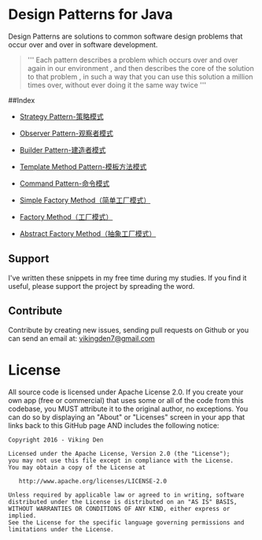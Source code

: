 Design Patterns for Java
===================
Design Patterns are solutions to common software design problems that occur over and over in 
software development.

>'''
Each pattern describes a problem which occurs over and over again in our environment , and then describes the core of
the solution to that problem , in such a way that you can use this solution a million times over, without ever doing 
it the same way twice 
>'''

##Index

* [Strategy Pattern-策略模式](https://github.com/vikingden8/DesignPatterns-Java/blob/master/src/com/viking/strategy/Strategy.md)
  
* [Observer Pattern-观察者模式](https://github.com/vikingden8/DesignPatterns-Java/blob/master/src/com/viking/observer/Observer.md)  
  
* [Builder Pattern-建造者模式](https://github.com/vikingden8/DesignPatterns-Java/blob/master/src/com/viking/builder/Builder.md) 
    
* [Template Method Pattern-模板方法模式](https://github.com/vikingden8/DesignPatterns-Java/blob/master/src/com/viking/template/Template.md)  
  
* [Command Pattern-命令模式](https://github.com/vikingden8/DesignPatterns-Java/blob/master/src/com/viking/command/Command.md)  

* [Simple Factory Method（简单工厂模式）](https://github.com/vikingden8/DesignPatterns-Java/blob/master/src/com/viking/simplefactory/SimpleFactory.md)

* [Factory Method（工厂模式）](https://github.com/vikingden8/DesignPatterns-Java/blob/master/src/com/viking/factorymethod/FactoryMethod.md)

* [Abstract Factory Method（抽象工厂模式）](https://github.com/vikingden8/DesignPatterns-Java/blob/master/src/com/viking/abstractfacotry/AbstractFactory.md)

## Support
I've written these snippets in my free time during my studies. If you find it useful, please support
 the project 
by spreading the word.

## Contribute <a name="contribute"></a>

Contribute by creating new issues, sending pull requests on Github or you can send an email at: vikingden7@gmail.com

License
===================
All source code is licensed under Apache License 2.0. If you create your own app (free or commercial) that uses some 
or all of the code from this codebase, you MUST attribute it to the original author, no exceptions. You can do so by 
displaying an "About" or "Licenses" screen in your app that links back to this GitHub page AND includes the following
 notice: 

    Copyright 2016 - Viking Den

    Licensed under the Apache License, Version 2.0 (the "License");
    you may not use this file except in compliance with the License.
    You may obtain a copy of the License at

       http://www.apache.org/licenses/LICENSE-2.0

    Unless required by applicable law or agreed to in writing, software
    distributed under the License is distributed on an "AS IS" BASIS,
    WITHOUT WARRANTIES OR CONDITIONS OF ANY KIND, either express or implied.
    See the License for the specific language governing permissions and
    limitations under the License.


